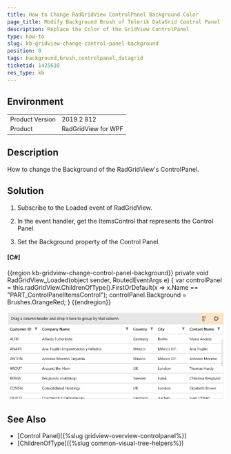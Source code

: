 ```yaml
---
title: How to Change RadGridView ControlPanel Background Color
page_title: Modify Background Brush of Telerik DataGrid Control Panel
description: Replace the Color of the GridView ControlPanel
type: how-to
slug: kb-gridview-change-control-panel-background
position: 0
tags: background,brush,controlpanel,datagrid
ticketid: 1425610
res_type: kb
---
```


## Environment
<table>
	<tbody>
		<tr>
			<td>Product Version</td>
			<td>2019.2 812</td>
		</tr>
		<tr>
			<td>Product</td>
			<td>RadGridView for WPF</td>
		</tr>
	</tbody>
</table>

## Description

How to change the Background of the RadGridView's ControlPanel.

## Solution

1. Subscribe to the Loaded event of RadGridView.

2. In the event handler, get the ItemsControl that represents the Control Panel.

3. Set the Background property of the Control Panel.

#### __[C#]__
{{region kb-gridview-change-control-panel-background}}
	private void RadGridView_Loaded(object sender, RoutedEventArgs e)
	{
		var controlPanel = this.radGridView.ChildrenOfType<ItemsControl>().FirstOrDefault(x => x.Name == "PART_ControlPanelItemsControl");
		controlPanel.Background = Brushes.OrangeRed;
	}
{{endregion}}

![](images/kb-gridview-change-control-panel-background-0.png)

## See Also  
* [Control Panel]({%slug gridview-overview-controlpanel%})
* [ChildrenOfType]({%slug common-visual-tree-helpers%})

